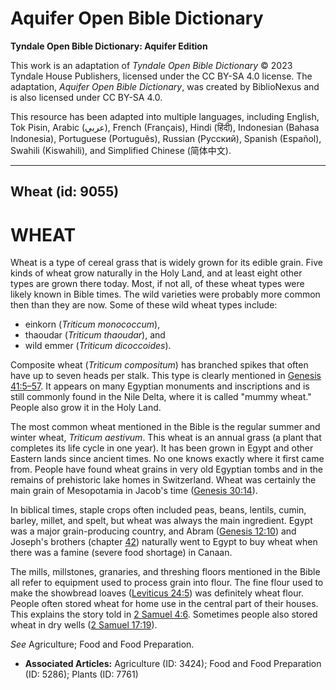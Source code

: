# Aquifer Open Bible Dictionary

**Tyndale Open Bible Dictionary: Aquifer Edition**

This work is an adaptation of *Tyndale Open Bible Dictionary* © 2023 Tyndale House Publishers, licensed under the CC BY\-SA 4\.0 license. The adaptation, *Aquifer Open Bible Dictionary*, was created by BiblioNexus and is also licensed under CC BY\-SA 4\.0\.

This resource has been adapted into multiple languages, including English, Tok Pisin, Arabic (عربي), French (Français), Hindi (हिंदी), Indonesian (Bahasa Indonesia), Portuguese (Português), Russian (Русский), Spanish (Español), Swahili (Kiswahili), and Simplified Chinese (简体中文).



--------------------------------

## Wheat (id: 9055)

WHEAT
=====

Wheat is a type of cereal grass that is widely grown for its edible grain. Five kinds of wheat grow naturally in the Holy Land, and at least eight other types are grown there today. Most, if not all, of these wheat types were likely known in Bible times. The wild varieties were probably more common then than they are now. Some of these wild wheat types include:

* einkorn (*Triticum* *monococcum*),
* thaoudar (*Triticum thaoudar*), and
* wild emmer (*Triticum dicoccoides*).

Composite wheat (*Triticum* *compositum*) has branched spikes that often have up to seven heads per stalk. This type is clearly mentioned in [Genesis 41:5–57](https://ref.ly/Gen41:5-Gen41:57). It appears on many Egyptian monuments and inscriptions and is still commonly found in the Nile Delta, where it is called "mummy wheat." People also grow it in the Holy Land.

The most common wheat mentioned in the Bible is the regular summer and winter wheat, *Triticum aestivum*. This wheat is an annual grass (a plant that completes its life cycle in one year). It has been grown in Egypt and other Eastern lands since ancient times. No one knows exactly where it first came from. People have found wheat grains in very old Egyptian tombs and in the remains of prehistoric lake homes in Switzerland. Wheat was certainly the main grain of Mesopotamia in Jacob's time ([Genesis 30:14](https://ref.ly/Gen30:14)).

In biblical times, staple crops often included peas, beans, lentils, cumin, barley, millet, and spelt, but wheat was always the main ingredient. Egypt was a major grain\-producing country, and Abram ([Genesis 12:10](https://ref.ly/Gen12:10)) and Joseph's brothers (chapter [42](https://ref.ly/Gen42:1-Gen42:38)) naturally went to Egypt to buy wheat when there was a famine (severe food shortage) in Canaan.

The mills, millstones, granaries, and threshing floors mentioned in the Bible all refer to equipment used to process grain into flour. The fine flour used to make the showbread loaves ([Leviticus 24:5](https://ref.ly/Lev24:5)) was definitely wheat flour. People often stored wheat for home use in the central part of their houses. This explains the story told in [2 Samuel 4:6](https://ref.ly/2Sam4:6). Sometimes people also stored wheat in dry wells ([2 Samuel 17:19](https://ref.ly/2Sam17:19)).

*See* Agriculture; Food and Food Preparation.

* **Associated Articles:** Agriculture (ID: 3424); Food and Food Preparation (ID: 5286); Plants (ID: 7761)

